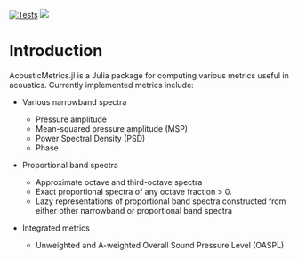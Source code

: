 [![Tests](https://github.com/OpenMDAO/AcousticMetrics.jl/actions/workflows/test.yaml/badge.svg)](https://github.com/OpenMDAO/AcousticMetrics.jl/actions/workflows/test.yaml)
[![](https://img.shields.io/badge/docs-dev-blue.svg)](https://OpenMDAO.github.io/AcousticMetrics.jl/dev)

# Introduction
AcousticMetrics.jl is a Julia package for computing various metrics useful in acoustics.
Currently implemented metrics include:

  * Various narrowband spectra

    * Pressure amplitude
    * Mean-squared pressure amplitude (MSP)
    * Power Spectral Density (PSD)
    * Phase

  * Proportional band spectra

    * Approximate octave and third-octave spectra
    * Exact proportional spectra of any octave fraction > 0.
    * Lazy representations of proportional band spectra constructed from either other narrowband or proportional band spectra

  * Integrated metrics

    * Unweighted and A-weighted Overall Sound Pressure Level (OASPL)
